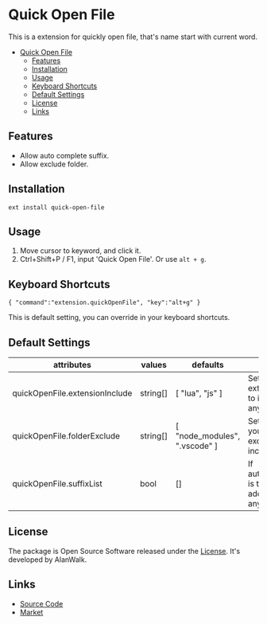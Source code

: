 # Quick Open File

This is a extension for quickly open file, that's name start with current word.

<!-- TOC -->

- [Quick Open File](#quick-open-file)
    - [Features](#features)
    - [Installation](#installation)
    - [Usage](#usage)
    - [Keyboard Shortcuts](#keyboard-shortcuts)
    - [Default Settings](#default-settings)
    - [License](#license)
    - [Links](#links)

<!-- /TOC -->

## Features
- Allow auto complete suffix.
- Allow exclude folder.

## Installation
```
ext install quick-open-file
```

## Usage
1. Move cursor to keyword, and click it.
1. Ctrl+Shift+P / F1, input 'Quick Open File'. Or use `alt + g`.

## Keyboard Shortcuts
```
{ "command":"extension.quickOpenFile", "key":"alt+g" }
```
This is default setting, you can override in your keyboard shortcuts.

## Default Settings
|attributes|values|defaults|description|
|---|---|---|---|
|quickOpenFile.extensionInclude|string[]|[ "lua", "js" ]|Set which file extension you want to include, ** is any extension.|
|quickOpenFile.folderExclude|string[]|[ "node_modules", ".vscode" ]|Set which folder you want to exclude, '' is include any folder.|
|quickOpenFile.suffixList|bool|[]|If autoCompleteSuffix is true, will auto add suffix, ** is any suffix.|

## License
The package is Open Source Software released under the [License](Liscense). It's developed by AlanWalk.

## Links
- [Source Code](https://github.com/AlanWalk/quick-open-file)
- [Market](https://marketplace.visualstudio.com/items/AlanWalk.quick-open-file)
